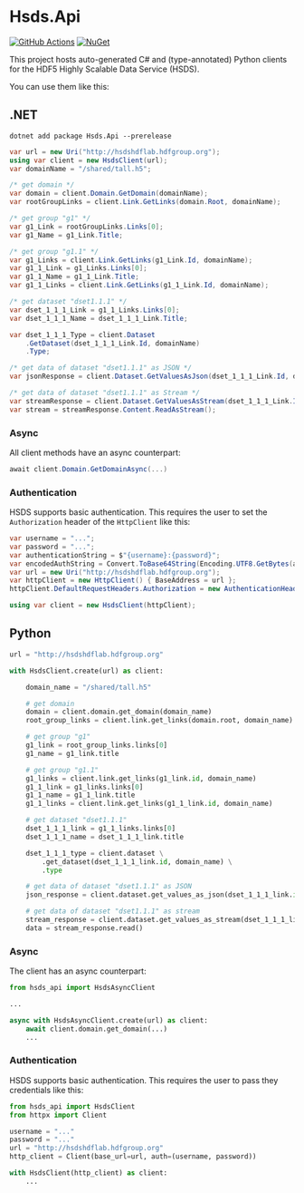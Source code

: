 # Hsds.Api

[![GitHub Actions](https://github.com/Apollo3zehn/apollo3zehn-openapi-client-generator/actions/workflows/build-and-publish.yml/badge.svg)](https://github.com/Apollo3zehn/hsds-api/actions) [![NuGet](https://img.shields.io/nuget/v/Hsds.Api?label=Nuget)](https://www.nuget.org/packages/Hsds.Api)

This project hosts auto-generated C# and (type-annotated) Python clients for the HDF5 Highly Scalable Data Service (HSDS).

You can use them like this:

## .NET

`dotnet add package Hsds.Api --prerelease`

```cs
var url = new Uri("http://hsdshdflab.hdfgroup.org");
using var client = new HsdsClient(url);
var domainName = "/shared/tall.h5";

/* get domain */
var domain = client.Domain.GetDomain(domainName);
var rootGroupLinks = client.Link.GetLinks(domain.Root, domainName);

/* get group "g1" */
var g1_Link = rootGroupLinks.Links[0];
var g1_Name = g1_Link.Title;

/* get group "g1.1" */
var g1_Links = client.Link.GetLinks(g1_Link.Id, domainName);
var g1_1_Link = g1_Links.Links[0];
var g1_1_Name = g1_1_Link.Title;
var g1_1_Links = client.Link.GetLinks(g1_1_Link.Id, domainName);

/* get dataset "dset1.1.1" */
var dset_1_1_1_Link = g1_1_Links.Links[0];
var dset_1_1_1_Name = dset_1_1_1_Link.Title;

var dset_1_1_1_Type = client.Dataset
    .GetDataset(dset_1_1_1_Link.Id, domainName)
    .Type;

/* get data of dataset "dset1.1.1" as JSON */
var jsonResponse = client.Dataset.GetValuesAsJson(dset_1_1_1_Link.Id, domainName);

/* get data of dataset "dset1.1.1" as Stream */
var streamResponse = client.Dataset.GetValuesAsStream(dset_1_1_1_Link.Id, domainName);
var stream = streamResponse.Content.ReadAsStream();
```

### Async

All client methods have an async counterpart:

```cs
await client.Domain.GetDomainAsync(...)
```

### Authentication

HSDS supports basic authentication. This requires the user to set the `Authorization` header of the `HttpClient` like this:

```cs
var username = "...";
var password = "...";
var authenticationString = $"{username}:{password}";
var encodedAuthString = Convert.ToBase64String(Encoding.UTF8.GetBytes(authenticationString));
var url = new Uri("http://hsdshdflab.hdfgroup.org");
var httpClient = new HttpClient() { BaseAddress = url };
httpClient.DefaultRequestHeaders.Authorization = new AuthenticationHeaderValue("basic", encodedAuthString);

using var client = new HsdsClient(httpClient);
```

## Python

```python
url = "http://hsdshdflab.hdfgroup.org"

with HsdsClient.create(url) as client:

    domain_name = "/shared/tall.h5"

    # get domain
    domain = client.domain.get_domain(domain_name)
    root_group_links = client.link.get_links(domain.root, domain_name)

    # get group "g1"
    g1_link = root_group_links.links[0]
    g1_name = g1_link.title

    # get group "g1.1"
    g1_links = client.link.get_links(g1_link.id, domain_name)
    g1_1_link = g1_links.links[0]
    g1_1_name = g1_1_link.title
    g1_1_links = client.link.get_links(g1_1_link.id, domain_name)

    # get dataset "dset1.1.1"
    dset_1_1_1_link = g1_1_links.links[0]
    dset_1_1_1_name = dset_1_1_1_link.title

    dset_1_1_1_type = client.dataset \
        .get_dataset(dset_1_1_1_link.id, domain_name) \
        .type

    # get data of dataset "dset1.1.1" as JSON
    json_response = client.dataset.get_values_as_json(dset_1_1_1_link.id, domain_name)

    # get data of dataset "dset1.1.1" as stream
    stream_response = client.dataset.get_values_as_stream(dset_1_1_1_link.id, domain_name)
    data = stream_response.read()
```

### Async

The client has an async counterpart:

```python
from hsds_api import HsdsAsyncClient

...

async with HsdsAsyncClient.create(url) as client:
    await client.domain.get_domain(...)
    ...
```

### Authentication

HSDS supports basic authentication. This requires the user to pass they credentials like this:

```python
from hsds_api import HsdsClient
from httpx import Client

username = "..."
password = "..."
url = "http://hsdshdflab.hdfgroup.org"
http_client = Client(base_url=url, auth=(username, password))

with HsdsClient(http_client) as client:
    ...
```